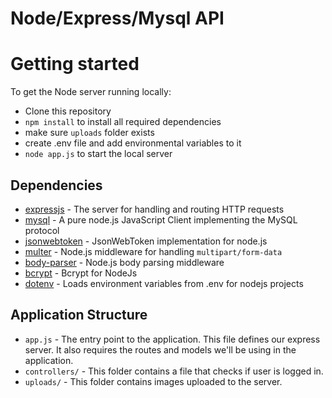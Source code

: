 # Node/Express/Mysql API

# Getting started

To get the Node server running locally:

- Clone this repository
- `npm install` to install all required dependencies
-  make sure `uploads` folder exists
-  create .env file and add environmental variables to it
- `node app.js` to start the local server

## Dependencies

- [expressjs](https://github.com/expressjs/express) - The server for handling and routing HTTP requests
- [mysql](https://github.com/mysqljs/mysql) - A pure node.js JavaScript Client implementing the MySQL protocol
- [jsonwebtoken](https://github.com/auth0/node-jsonwebtoken) - JsonWebToken implementation for node.js
- [multer](https://github.com/expressjs/multer) - Node.js middleware for handling `multipart/form-data`
- [body-parser](https://github.com/expressjs/body-parser) - Node.js body parsing middleware
- [bcrypt](https://github.com/kelektiv/node.bcrypt.js) - Bcrypt for NodeJs
- [dotenv](https://github.com/motdotla/dotenv) - Loads environment variables from .env for nodejs projects

## Application Structure

- `app.js` - The entry point to the application. This file defines our express server. It also requires the routes and models we'll be using in the application.
- `controllers/` - This folder contains a file that checks if user is logged in.
- `uploads/` - This folder contains images uploaded to the server.
